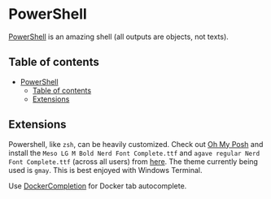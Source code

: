 # PowerShell

[PowerShell](https://docs.microsoft.com/en-us/powershell/) is an amazing shell (all outputs are objects, not texts).

## Table of contents

- [PowerShell](#powershell)
    - [Table of contents](#table-of-contents)
    - [Extensions](#extensions)

## Extensions

Powershell, like `zsh`, can be heavily customized. Check out [Oh My Posh](https://ohmyposh.dev/docs/pwsh) and install the `Meso LG M Bold Nerd Font Complete.ttf` and `agave regular Nerd Font Complete.ttf` (across all users) from [here](https://ohmyposh.dev/docs/fonts). The theme currently being used is `gmay`. This is best enjoyed with Windows Terminal.

Use [DockerCompletion](https://github.com/matt9ucci/DockerCompletion) for Docker tab autocomplete.
